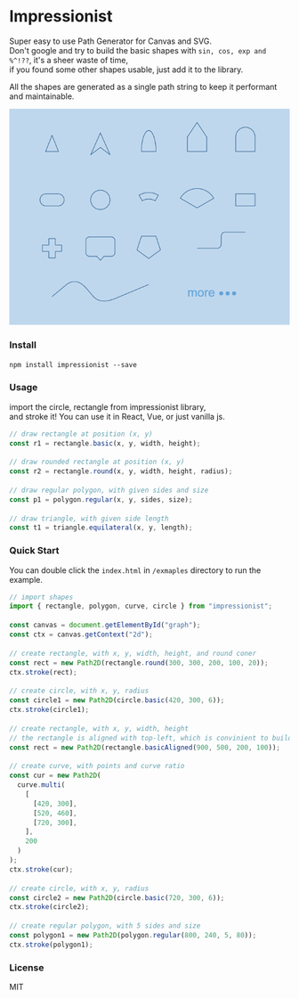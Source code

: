 # Impressionist

Super easy to use Path Generator for Canvas and SVG.  
Don't google and try to build the basic shapes with `sin, cos, exp and %^!??`, it's a sheer waste of time,  
if you found some other shapes usable, just add it to the library.

All the shapes are generated as a single path string to keep it performant and maintainable.  

![impressionist](docs/screenshot.png)

### Install

`npm install impressionist --save`

### Usage

import the circle, rectangle from impressionist library,  
and stroke it!
You can use it in React, Vue, or just vanilla js.

```javascript
// draw rectangle at position (x, y)
const r1 = rectangle.basic(x, y, width, height);

// draw rounded rectangle at position (x, y)
const r2 = rectangle.round(x, y, width, height, radius);

// draw regular polygon, with given sides and size
const p1 = polygon.regular(x, y, sides, size);

// draw triangle, with given side length
const t1 = triangle.equilateral(x, y, length);
```

### Quick Start

You can double click the `index.html` in `/exmaples` directory to run the example.    

```javascript
// import shapes
import { rectangle, polygon, curve, circle } from "impressionist";

const canvas = document.getElementById("graph");
const ctx = canvas.getContext("2d");

// create rectangle, with x, y, width, height, and round coner
const rect = new Path2D(rectangle.round(300, 300, 200, 100, 20));
ctx.stroke(rect);

// create circle, with x, y, radius
const circle1 = new Path2D(circle.basic(420, 300, 6));
ctx.stroke(circle1);

// create rectangle, with x, y, width, height
// the rectangle is aligned with top-left, which is convinient to build UI.
const rect = new Path2D(rectangle.basicAligned(900, 500, 200, 100));

// create curve, with points and curve ratio
const cur = new Path2D(
  curve.multi(
    [
      [420, 300],
      [520, 460],
      [720, 300],
    ],
    200
  )
);
ctx.stroke(cur);

// create circle, with x, y, radius
const circle2 = new Path2D(circle.basic(720, 300, 6));
ctx.stroke(circle2);

// create regular polygon, with 5 sides and size
const polygon1 = new Path2D(polygon.regular(800, 240, 5, 80));
ctx.stroke(polygon1);
```

### License

MIT

